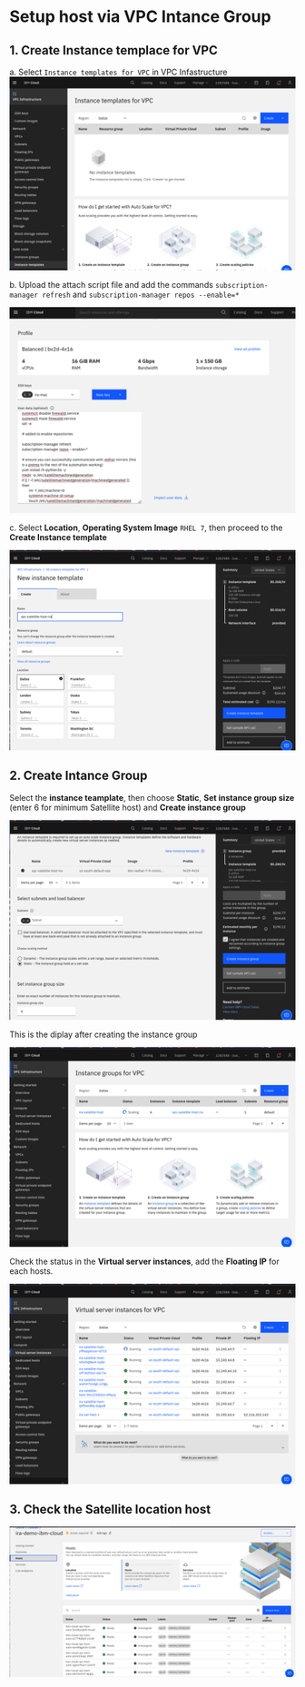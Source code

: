 # Setup host via VPC Intance Group

## 1. Create Instance templace for VPC

a. Select `Instance templates for VPC` in VPC Infastructure 
![vpc-instance-template](./images/vpc-instance-template.png)

b. Upload the attach script file and add the commands `subscription-manager refresh` and `subscription-manager repos --enable=*`

![vpc-upload-attach-script](./images/vpc-upload-attach-script.png)

c.  Select **Location**, **Operating System Image** `RHEL 7`, then proceed to the **Create Instance template**

![vpc-create-instance-template](./images/vpc-create-instance-template.png)

## 2. Create Intance Group

Select the **instance teamplate**, then choose **Static**, **Set instance group size** (enter 6 for minimum Satellite host) and **Create instance group**

![vpc-instance-group](./images/vpc-instance-group.png)

This is the diplay after creating the instance group
 
 ![vpc-creating-instance-group](./images/vpc-creating-instance-group.png)

 Check the status in the **Virtual server instances**, add the **Floating IP** for each hosts.

 ![vpc-creating-instance-group-status](./images/vpc-creating-instance-group-status.png)

## 3. Check the Satellite location host

![ibm-cloud-vpc-host-auto-sat](./images/ibm-cloud-vpc-host-auto-sat.png)

